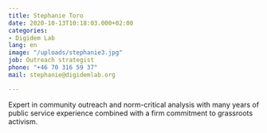 ```yaml
---
title: Stephanie Toro
date: 2020-10-13T10:18:03.000+02:00
categories:
- Digidem Lab
lang: en
image: "/uploads/stephanie3.jpg"
job: Outreach strategist
phone: "+46 70 316 59 37"
mail: stephanie@digidemlab.org

---
```

Expert in community outreach and norm-critical analysis with many years of public service experience combined with a firm commitment to grassroots activism.
